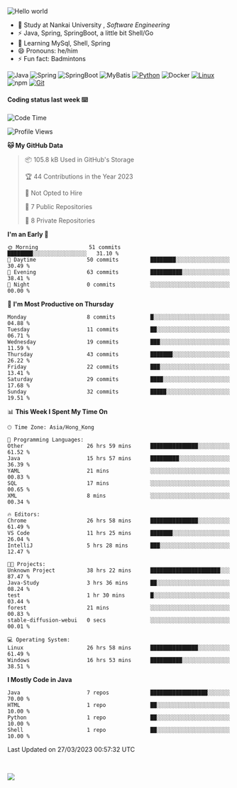 

<img src="https://raw.githubusercontent.com/sagar-viradiya/sagar-viradiya/master/resources/banner.png" alt="Hello world">


<br/>


- 🍻  Study at Nankai University , _Software Engineering_
- ⚡  Java, Spring, SpringBoot, a little bit Shell/Go
- 🌱 Learning MySql, Shell, Spring
- 😄 Pronouns: he/him
- ⚡ Fun fact: Badmintons

![Java](https://img.shields.io/badge/-Java-007396?style=flat-square&logo=java&logoColor=ffffff)
![Spring](https://img.shields.io/badge/-Spring-green)
![SpringBoot](https://img.shields.io/badge/-SpringBoot-green)
![MyBatis](https://img.shields.io/badge/-MyBatis-yellowgreen)
[![Python](https://img.shields.io/badge/-Python-3776AB?style=flat-square&logo=python&logoColor=ffffff)](https://www.python.org/)
![Docker](https://img.shields.io/badge/Docker-2496ED?style=flat-square&logo=docker&logoColor=ffffff)
[![Linux](https://img.shields.io/badge/-Linux-333333?style=flat-square&logo=linux&logoColor=white)](https://www.linuxfoundation.org/)
![npm](https://img.shields.io/badge/-NPM-CB3837?style=flat-square&logo=npm&logoColor=white)
[![Git](https://img.shields.io/badge/-Git-f05032?style=flat-square&logo=git&logoColor=white)](https://git-scm.com/)

#### Coding status last week ⌨️

<!--START_SECTION:waka-->
![Code Time](http://img.shields.io/badge/Code%20Time-41%20hrs%2030%20mins-blue)

![Profile Views](http://img.shields.io/badge/Profile%20Views-527-blue)

**🐱 My GitHub Data** 

> 📦 105.8 kB Used in GitHub's Storage 
 > 
> 🏆 44 Contributions in the Year 2023
 > 
> 🚫 Not Opted to Hire
 > 
> 📜 7 Public Repositories 
 > 
> 🔑 8 Private Repositories 
 > 
**I'm an Early 🐤** 

```text
🌞 Morning                51 commits          ████████░░░░░░░░░░░░░░░░░   31.10 % 
🌆 Daytime                50 commits          ████████░░░░░░░░░░░░░░░░░   30.49 % 
🌃 Evening                63 commits          ██████████░░░░░░░░░░░░░░░   38.41 % 
🌙 Night                  0 commits           ░░░░░░░░░░░░░░░░░░░░░░░░░   00.00 % 
```
📅 **I'm Most Productive on Thursday** 

```text
Monday                   8 commits           █░░░░░░░░░░░░░░░░░░░░░░░░   04.88 % 
Tuesday                  11 commits          ██░░░░░░░░░░░░░░░░░░░░░░░   06.71 % 
Wednesday                19 commits          ███░░░░░░░░░░░░░░░░░░░░░░   11.59 % 
Thursday                 43 commits          ███████░░░░░░░░░░░░░░░░░░   26.22 % 
Friday                   22 commits          ███░░░░░░░░░░░░░░░░░░░░░░   13.41 % 
Saturday                 29 commits          ████░░░░░░░░░░░░░░░░░░░░░   17.68 % 
Sunday                   32 commits          █████░░░░░░░░░░░░░░░░░░░░   19.51 % 
```


📊 **This Week I Spent My Time On** 

```text
🕑︎ Time Zone: Asia/Hong_Kong

💬 Programming Languages: 
Other                    26 hrs 59 mins      ███████████████░░░░░░░░░░   61.52 % 
Java                     15 hrs 57 mins      █████████░░░░░░░░░░░░░░░░   36.39 % 
YAML                     21 mins             ░░░░░░░░░░░░░░░░░░░░░░░░░   00.83 % 
SQL                      17 mins             ░░░░░░░░░░░░░░░░░░░░░░░░░   00.65 % 
XML                      8 mins              ░░░░░░░░░░░░░░░░░░░░░░░░░   00.34 % 

🔥 Editors: 
Chrome                   26 hrs 58 mins      ███████████████░░░░░░░░░░   61.49 % 
VS Code                  11 hrs 25 mins      ███████░░░░░░░░░░░░░░░░░░   26.04 % 
IntelliJ                 5 hrs 28 mins       ███░░░░░░░░░░░░░░░░░░░░░░   12.47 % 

🐱‍💻 Projects: 
Unknown Project          38 hrs 22 mins      ██████████████████████░░░   87.47 % 
Java-Study               3 hrs 36 mins       ██░░░░░░░░░░░░░░░░░░░░░░░   08.24 % 
test                     1 hr 30 mins        █░░░░░░░░░░░░░░░░░░░░░░░░   03.44 % 
forest                   21 mins             ░░░░░░░░░░░░░░░░░░░░░░░░░   00.83 % 
stable-diffusion-webui   0 secs              ░░░░░░░░░░░░░░░░░░░░░░░░░   00.01 % 

💻 Operating System: 
Linux                    26 hrs 58 mins      ███████████████░░░░░░░░░░   61.49 % 
Windows                  16 hrs 53 mins      ██████████░░░░░░░░░░░░░░░   38.51 % 
```

**I Mostly Code in Java** 

```text
Java                     7 repos             ██████████████████░░░░░░░   70.00 % 
HTML                     1 repo              ██░░░░░░░░░░░░░░░░░░░░░░░   10.00 % 
Python                   1 repo              ██░░░░░░░░░░░░░░░░░░░░░░░   10.00 % 
Shell                    1 repo              ██░░░░░░░░░░░░░░░░░░░░░░░   10.00 % 
```




 Last Updated on 27/03/2023 00:57:32 UTC
<!--END_SECTION:waka-->

<br/>

![](https://github-profile-trophy.vercel.app/?username=quincysky&column=7)







